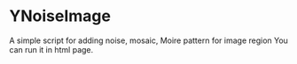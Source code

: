 # YNoiseImage
A simple script for adding noise, mosaic, Moire pattern for image region
You can run it in html page.

